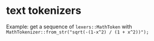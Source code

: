 # text tokenizers

Example: get a sequence of `lexers::MathToken` with
`MathTokenizer::from_str("sqrt(-(1-x^2) / (1 + x^2))");`
